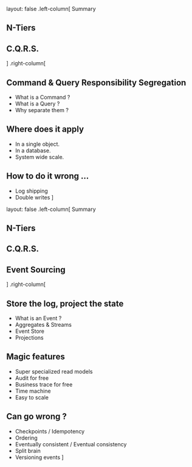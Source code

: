 





layout: false
.left-column[
  Summary
  ## N-Tiers
  ## C.Q.R.S.
]
.right-column[
  ## Command & Query Responsibility Segregation
  - What is a Command ?
  - What is a Query ?
  - Why separate them ?
  

  ## Where does it apply
  - In a single object.
  - In a database.
  - System wide scale.


  ## How to do it wrong ...
  - Log shipping
  - Double writes
]



layout: false
.left-column[
  Summary
  ## N-Tiers
  ## C.Q.R.S.
  ## Event Sourcing
]
.right-column[
  ## Store the log, project the state
  - What is an Event ?
  - Aggregates & Streams
  - Event Store
  - Projections


  ## Magic features
  - Super specialized read models
  - Audit for free
  - Business trace for free
  - Time machine 
  - Easy to scale


  ## Can go wrong ?
  - Checkpoints / Idempotency
  - Ordering
  - Eventually consistent / Eventual consistency
  - Split brain
  - Versioning events
]


